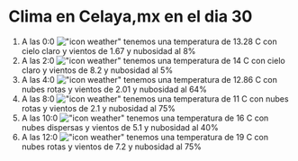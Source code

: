 # Clima en Celaya,mx en el dia 30

1. A las 0:0 !["icon weather"](http://openweathermap.org/img/w/02n.png) tenemos una temperatura de 13.28 C con cielo claro y  vientos de 1.67 y nubosidad al 8%
1. A las 2:0 !["icon weather"](http://openweathermap.org/img/w/02n.png) tenemos una temperatura de 14 C con cielo claro y  vientos de 8.2 y nubosidad al 5%
1. A las 4:0 !["icon weather"](http://openweathermap.org/img/w/04n.png) tenemos una temperatura de 12.86 C con nubes rotas y  vientos de 2.01 y nubosidad al 64%
1. A las 8:0 !["icon weather"](http://openweathermap.org/img/w/04d.png) tenemos una temperatura de 11 C con nubes rotas y  vientos de 2.1 y nubosidad al 75%
1. A las 10:0 !["icon weather"](http://openweathermap.org/img/w/03d.png) tenemos una temperatura de 16 C con nubes dispersas y  vientos de 5.1 y nubosidad al 40%
1. A las 12:0 !["icon weather"](http://openweathermap.org/img/w/04d.png) tenemos una temperatura de 19 C con nubes rotas y  vientos de 7.2 y nubosidad al 75%
